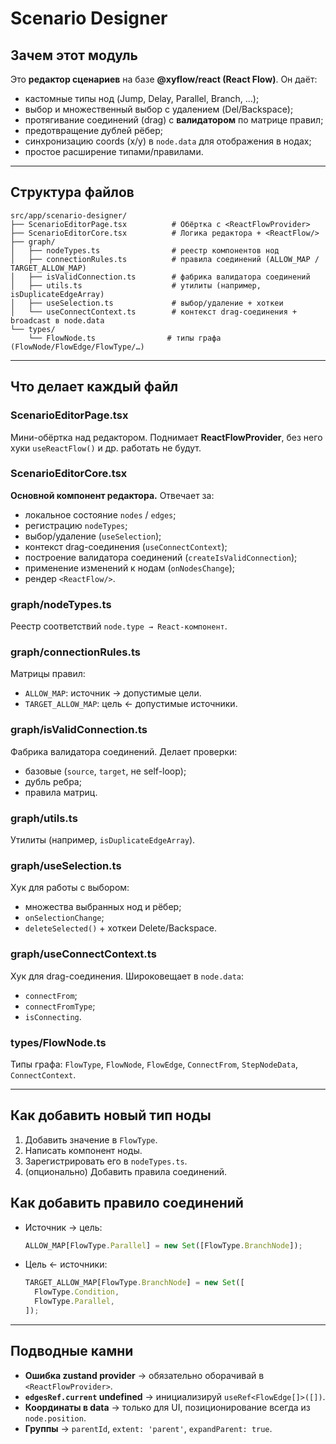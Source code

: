 # Scenario Designer

## Зачем этот модуль
Это **редактор сценариев** на базе **@xyflow/react (React Flow)**. Он даёт:
- кастомные типы нод (Jump, Delay, Parallel, Branch, …);
- выбор и множественный выбор с удалением (Del/Backspace);
- протягивание соединений (drag) с **валидатором** по матрице правил;
- предотвращение дублей рёбер;
- синхронизацию coords (x/y) в `node.data` для отображения в нодах;
- простое расширение типами/правилами.

---

## Структура файлов

```
src/app/scenario-designer/
├── ScenarioEditorPage.tsx          # Обёртка с <ReactFlowProvider>
├── ScenarioEditorCore.tsx          # Логика редактора + <ReactFlow/>
├── graph/ 
│   ├── nodeTypes.ts                # реестр компонентов нод
│   ├── connectionRules.ts          # правила соединений (ALLOW_MAP / TARGET_ALLOW_MAP)
│   ├── isValidConnection.ts        # фабрика валидатора соединений
│   ├── utils.ts                    # утилиты (например, isDuplicateEdgeArray)
│   ├── useSelection.ts             # выбор/удаление + хоткеи
│   └── useConnectContext.ts        # контекст drag-соединения + broadcast в node.data
└── types/
    └── FlowNode.ts                # типы графа (FlowNode/FlowEdge/FlowType/…)
```

---

## Что делает каждый файл

### ScenarioEditorPage.tsx
Мини-обёртка над редактором. Поднимает **ReactFlowProvider**, без него хуки `useReactFlow()` и др. работать не будут.

### ScenarioEditorCore.tsx
**Основной компонент редактора.**
Отвечает за:
- локальное состояние `nodes` / `edges`;
- регистрацию `nodeTypes`;
- выбор/удаление (`useSelection`);
- контекст drag-соединения (`useConnectContext`);
- построение валидатора соединений (`createIsValidConnection`);
- применение изменений к нодам (`onNodesChange`);
- рендер `<ReactFlow/>`.
 
### graph/nodeTypes.ts
Реестр соответствий `node.type → React-компонент`.

### graph/connectionRules.ts
Матрицы правил:
- `ALLOW_MAP`: источник → допустимые цели.
- `TARGET_ALLOW_MAP`: цель ← допустимые источники.

### graph/isValidConnection.ts
Фабрика валидатора соединений. Делает проверки:
- базовые (`source`, `target`, не self-loop);
- дубль ребра;
- правила матриц.

### graph/utils.ts
Утилиты (например, `isDuplicateEdgeArray`).

### graph/useSelection.ts
Хук для работы с выбором:
- множества выбранных нод и рёбер;
- `onSelectionChange`;
- `deleteSelected()` + хоткеи Delete/Backspace.

### graph/useConnectContext.ts
Хук для drag-соединения. Широковещает в `node.data`:
- `connectFrom`;
- `connectFromType`;
- `isConnecting`.

### types/FlowNode.ts
Типы графа: `FlowType`, `FlowNode`, `FlowEdge`, `ConnectFrom`, `StepNodeData`, `ConnectContext`.

---

## Как добавить новый тип ноды
1. Добавить значение в `FlowType`.
2. Написать компонент ноды.
3. Зарегистрировать его в `nodeTypes.ts`.
4. (опционально) Добавить правила соединений.

## Как добавить правило соединений
- Источник → цель:
  ```ts
  ALLOW_MAP[FlowType.Parallel] = new Set([FlowType.BranchNode]);
  ```
- Цель ← источники:
  ```ts
  TARGET_ALLOW_MAP[FlowType.BranchNode] = new Set([
    FlowType.Condition,
    FlowType.Parallel,
  ]);
  ```

---

## Подводные камни
- **Ошибка zustand provider** → обязательно оборачивай в `<ReactFlowProvider>`.
- **`edgesRef.current` undefined** → инициализируй `useRef<FlowEdge[]>([])`.
- **Координаты в data** → только для UI, позиционирование всегда из `node.position`.
- **Группы** → `parentId`, `extent: 'parent'`, `expandParent: true`.
